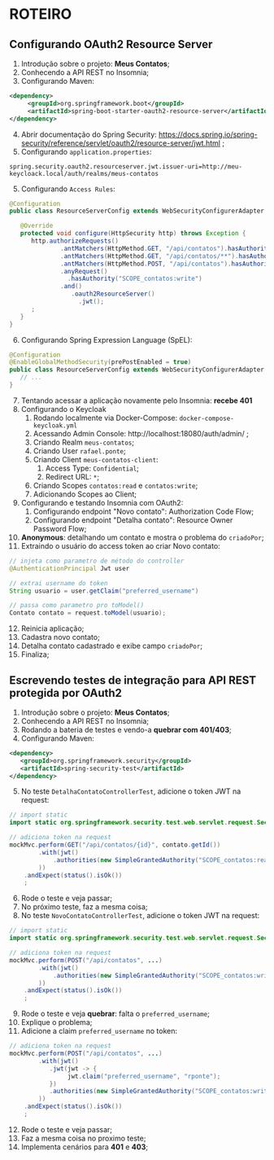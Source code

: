 # ROTEIRO

## Configurando OAuth2 Resource Server

1. Introdução sobre o projeto: **Meus Contatos**;
2. Conhecendo a API REST no Insomnia;
3. Configurando Maven:
```xml
<dependency>
     <groupId>org.springframework.boot</groupId>
     <artifactId>spring-boot-starter-oauth2-resource-server</artifactId>
</dependency>
```
4. Abrir documentação do Spring Security: https://docs.spring.io/spring-security/reference/servlet/oauth2/resource-server/jwt.html ; 
5. Configurando `application.properties`:
```properties
spring.security.oauth2.resourceserver.jwt.issuer-uri=http://meu-keycloack.local/auth/realms/meus-contatos
```
5. Configurando `Access Rules`:
```java
@Configuration
public class ResourceServerConfig extends WebSecurityConfigurerAdapter {

   @Override
   protected void configure(HttpSecurity http) throws Exception {
      http.authorizeRequests()
              .antMatchers(HttpMethod.GET, "/api/contatos").hasAuthority("SCOPE_contatos:read")
              .antMatchers(HttpMethod.GET, "/api/contatos/**").hasAuthority("SCOPE_contatos:read")
              .antMatchers(HttpMethod.POST, "/api/contatos").hasAuthority("SCOPE_contatos:write")
              .anyRequest()
                .hasAuthority("SCOPE_contatos:write")
              .and()
                 .oauth2ResourceServer()
                   .jwt();
      ;
   }
}
```
6. Configurando Spring Expression Language (SpEL):
```java
@Configuration
@EnableGlobalMethodSecurity(prePostEnabled = true)
public class ResourceServerConfig extends WebSecurityConfigurerAdapter {
   // ...
}
```
7. Tentando acessar a aplicação novamente pelo Insomnia: **recebe 401**
8. Configurando o Keycloak
   1. Rodando localmente via Docker-Compose: `docker-compose-keycloak.yml`
   2. Acessando Admin Console: http://localhost:18080/auth/admin/ ;
   3. Criando Realm `meus-contatos`;
   4. Criando User `rafael.ponte`;
   5. Criando Client `meus-contatos-client`:
      1. Access Type: `Confidential`;
      2. Redirect URL: `*`;
   6. Criando Scopes `contatos:read` e `contatos:write`;
   7. Adicionando Scopes ao Client;
9. Configurando e testando Insomnia com OAuth2:
   1. Configurando endpoint "Novo contato": Authorization Code Flow;
   2. Configurando endpoint "Detalha contato": Resource Owner Password Flow;
10. **Anonymous**: detalhando um contato e mostra o problema do `criadoPor`;
11. Extraindo o usuário do access token ao criar Novo contato:
```java
// injeta como parametro de método do controller
@AuthenticationPrincipal Jwt user

// extrai username do token
String usuario = user.getClaim("preferred_username")

// passa como parametro pro toModel()
Contato contato = request.toModel(usuario);
```
12. Reinicia aplicação;
13. Cadastra novo contato;
14. Detalha contato cadastrado e exibe campo `criadoPor`;
15. Finaliza;

## Escrevendo testes de integração para API REST protegida por OAuth2

1. Introdução sobre o projeto: **Meus Contatos**;
2. Conhecendo a API REST no Insomnia;
3. Rodando a bateria de testes e vendo-a **quebrar com 401/403**;
4. Configurando Maven:
```xml
<dependency>
   <groupId>org.springframework.security</groupId>
   <artifactId>spring-security-test</artifactId>
</dependency>
```
5. No teste `DetalhaContatoControllerTest`, adicione o token JWT na request:
```java
// import static
import static org.springframework.security.test.web.servlet.request.SecurityMockMvcRequestPostProcessors.jwt

// adiciona token na request        
mockMvc.perform(GET("/api/contatos/{id}", contato.getId())
        .with(jwt()
            .authorities(new SimpleGrantedAuthority("SCOPE_contatos:read"))
        ))
    .andExpect(status().isOk())
    ;
```
6. Rode o teste e veja passar;
7. No próximo teste, faz a mesma coisa;
8. No teste `NovoContatoControllerTest`, adicione o token JWT na request:
```java
// import static
import static org.springframework.security.test.web.servlet.request.SecurityMockMvcRequestPostProcessors.jwt

// adiciona token na request        
mockMvc.perform(POST("/api/contatos", ...)
        .with(jwt()
            .authorities(new SimpleGrantedAuthority("SCOPE_contatos:write"))
        ))
    .andExpect(status().isOk())
    ;
```
9. Rode o teste e veja **quebrar**: falta o `preferred_username`;
10. Explique o problema;
11. Adicione a claim `preferred_username` no token:
```java
// adiciona token na request        
mockMvc.perform(POST("/api/contatos", ...)
        .with(jwt()
           .jwt(jwt -> {
                jwt.claim("preferred_username", "rponte");
           })
           .authorities(new SimpleGrantedAuthority("SCOPE_contatos:write"))
        ))
    .andExpect(status().isOk())
    ;
```
12. Rode o teste e veja passar;
13. Faz a mesma coisa no proximo teste;
14. Implementa cenários para **401** e **403**;